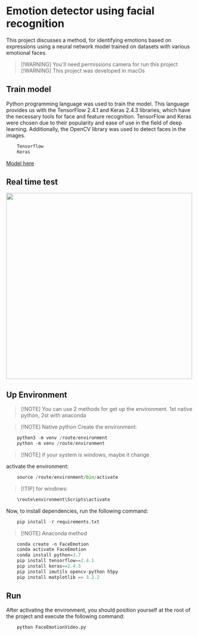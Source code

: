 # Emotion detector using facial recognition

This project discusses a method, for identifying emotions based on expressions using a neural network model trained on datasets with various emotional faces.

> [!WARNING] You'll need permissions camera for run this project
> [!WARNING] This project was developed in macOs

## Train model

Python programming language was used to train the model. This language provides us with the TensorFlow 2.4.1 and Keras 2.4.3 libraries, which have the necessary tools for face and feature recognition. TensorFlow and Keras were chosen due to their popularity and ease of use in the field of deep learning. Additionally, the OpenCV library was used to detect faces in the images.


```bash
    Tensorflow
    Keras
```
[Model here](https://github.com/yeison-ascanio/FaceEmotionDetection/blob/main/FaceEmotion.ipynb)


## Real time test

<img src="https://github.com/yeison-ascanio/FaceEmotionDetection/blob/main/assets/face.gif" width="500">

## Up Environment

> [!NOTE] You can use 2 methods for get up the environment. 1st native python, 2st with anaconda

> [!NOTE] Native python
Create the environment:
```python
    python3 -m venv /route/environment
    python -m venv /route/environment
```
> [!NOTE] if your system is windows, maybe it change

activate the environment:
```python
    source /route/environment/bin/activate
````
> [!TIP] for windows:
```python
    \route\environment\Scripts\activate
````
Now, to install dependencies, run the following command:
```python
    pip install -r requirements.txt
```

> [!NOTE] Anaconda method
```python
    conda create -n FaceEmotion
    conda activate FaceEmotion
    conda install python=3.7
    pip install tensorflow==2.4.1
    pip install keras==2.4.3
    pip install imutils opencv-python h5py
    pip install matplotlib == 3.2.2
```
## Run

After activating the environment, you should position yourself at the root of the project and execute the following command:
```python
    python FaceEmotionVideo.py
```
